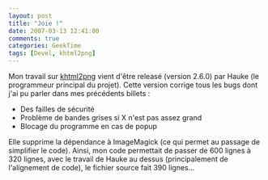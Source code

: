 ```yaml
---
layout: post
title: "Joie !"
date: 2007-03-13 12:41:00
comments: true
categories: GeekTime
tags: [Devel, khtml2png]
---
```

Mon travail sur [khtml2png](http://khtml2png.sourceforge.net/) vient d'être releasé (version 2.6.0) par Hauke (le programmeur principal du projet). Cette version corrige tous les bugs dont j'ai pu parler dans mes précédents billets :

*   Des failles de sécurité
*   Problème de bandes grises si X n'est pas assez grand
*   Blocage du programme en cas de popup

Elle supprime la dépendance à ImageMagick (ce qui permet au passage de simplifier le code). Ainsi, mon code permettait de passer de 600 lignes à 320 lignes, avec le travail de Hauke au dessus (principalement de l'alignement de code), le fichier source fait 390 lignes...
